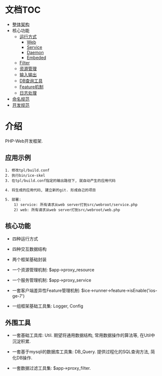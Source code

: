 #  文档TOC

* [整体架构](https://github.com/goosman-lei/ice/blob/master/doc/markdown/arch.md)
* 核心功能
    * [运行方式](https://github.com/goosman-lei/ice/blob/master/doc/markdown/core-func-runner.md)
        * [Web](https://github.com/goosman-lei/ice/blob/master/doc/markdown/core-func-runner-web.md)
        * [Service](https://github.com/goosman-lei/ice/blob/master/doc/markdown/core-func-runner-service.md)
        * [Daemon](https://github.com/goosman-lei/ice/blob/master/doc/markdown/core-func-runner-daemon.md)
        * [Embeded](https://github.com/goosman-lei/ice/blob/master/doc/markdown/core-func-runner-embeded.md)
    * [Filter](https://github.com/goosman-lei/ice/blob/master/doc/markdown/core-func-filter.md)
    * [资源管理](https://github.com/goosman-lei/ice/blob/master/doc/markdown/core-func-resource.md)
    * [输入输出](https://github.com/goosman-lei/ice/blob/master/doc/markdown/core-func-input-output.md)
    * [DB查询工具](https://github.com/goosman-lei/ice/blob/master/doc/markdown/core-func-db.md)
    * [Feature机制](https://github.com/goosman-lei/ice/blob/master/doc/markdown/core-func-feature.md)
    * [日志处理](https://github.com/goosman-lei/ice/blob/master/doc/markdown/core-func-logger.md)
* [命名规范](https://github.com/goosman-lei/ice/blob/master/doc/markdown/specification-name.md)
* [开发规范](https://github.com/goosman-lei/ice/blob/master/doc/markdown/specification-develop.md)

# 介绍

PHP-Web开发框架.

##  应用示例

```
1. 修改tpl/build.conf
2. 执行bin/ice-skel
3. 在tpl/build.conf指定的输出路径下, 就自动产生的应用代码

4. 将生成的应用代码, 建立新的git. 形成自己的项目

5. 部署:
    1) service: 所有请求从web server打到src/webroot/service.php
    2) web: 所有请求从web server打到src/webroot/web.php
```

##  核心功能

* 四种运行方式
	
* 四种交互数据结构
	
* 两个框架基础封装
	
* 一个资源管理机制: $app->proxy_resource
	
* 一个服务管理机制: $app->proxy_service

* 一套客户端差异性Feature管理机制: $ice->runner->feature->isEnable('ios-ge-7')
	
* 一组框架基础工具集: Logger, Config
	
##  外围工具

* 一套基础工具库: Util. 期望将通用数据结构, 常用数据操作的算法等, 在Util中沉淀积累.
	
* 一套基于mysqli的数据库工具集: DB_Query. 提供过程化的SQL查询方法, 简化DB操作.
	
* 一套数据过滤工具集: $app->proxy_filter.
